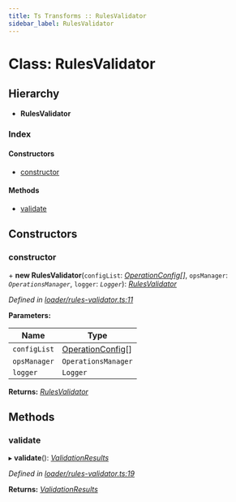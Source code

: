 ```yaml
---
title: Ts Transforms :: RulesValidator
sidebar_label: RulesValidator
---
```


# Class: RulesValidator

## Hierarchy

* **RulesValidator**

### Index

#### Constructors

* [constructor](rulesvalidator.md#constructor)

#### Methods

* [validate](rulesvalidator.md#validate)

## Constructors

###  constructor

\+ **new RulesValidator**(`configList`: *[OperationConfig](../overview.md#operationconfig)[]*, `opsManager`: *`OperationsManager`*, `logger`: *`Logger`*): *[RulesValidator](rulesvalidator.md)*

*Defined in [loader/rules-validator.ts:11](https://github.com/terascope/teraslice/blob/5e4063e2/packages/ts-transforms/src/loader/rules-validator.ts#L11)*

**Parameters:**

Name | Type |
------ | ------ |
`configList` | [OperationConfig](../overview.md#operationconfig)[] |
`opsManager` | `OperationsManager` |
`logger` | `Logger` |

**Returns:** *[RulesValidator](rulesvalidator.md)*

## Methods

###  validate

▸ **validate**(): *[ValidationResults](../interfaces/validationresults.md)*

*Defined in [loader/rules-validator.ts:19](https://github.com/terascope/teraslice/blob/5e4063e2/packages/ts-transforms/src/loader/rules-validator.ts#L19)*

**Returns:** *[ValidationResults](../interfaces/validationresults.md)*
